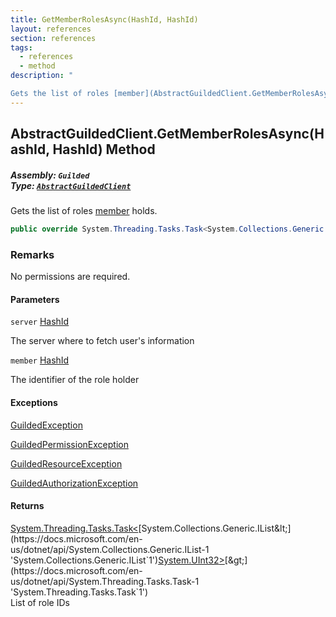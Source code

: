 ```yaml
---
title: GetMemberRolesAsync(HashId, HashId)
layout: references
section: references
tags:
  - references
  - method
description: "

Gets the list of roles [member](AbstractGuildedClient.GetMemberRolesAsync(HashId,HashId)#Guilded.AbstractGuildedClient.GetMemberRolesAsync(Guilded.Base.HashId,Guilded.Base.HashId).member 'Guilded.AbstractGuildedClient.GetMemberRolesAsync(Guilded.Base.HashId, Guilded.Base.HashId).member') holds."
---
```


## AbstractGuildedClient.GetMemberRolesAsync(HashId, HashId) Method
##### **Assembly:** `Guilded`<br/>**Type:** [`AbstractGuildedClient`](AbstractGuildedClient 'Guilded.AbstractGuildedClient')

Gets the list of roles [member](AbstractGuildedClient.GetMemberRolesAsync(HashId,HashId)#Guilded.AbstractGuildedClient.GetMemberRolesAsync(Guilded.Base.HashId,Guilded.Base.HashId).member 'Guilded.AbstractGuildedClient.GetMemberRolesAsync(Guilded.Base.HashId, Guilded.Base.HashId).member') holds.

```csharp
public override System.Threading.Tasks.Task<System.Collections.Generic.IList<uint>> GetMemberRolesAsync(Guilded.Base.HashId server, Guilded.Base.HashId member);
```

### Remarks
  
No permissions are required.
#### Parameters

<a name='Guilded.AbstractGuildedClient.GetMemberRolesAsync(Guilded.Base.HashId,Guilded.Base.HashId).server'></a>

`server` [HashId](HashId 'Guilded.Base.HashId')

The server where to fetch user's information

<a name='Guilded.AbstractGuildedClient.GetMemberRolesAsync(Guilded.Base.HashId,Guilded.Base.HashId).member'></a>

`member` [HashId](HashId 'Guilded.Base.HashId')

The identifier of the role holder

#### Exceptions

[GuildedException](GuildedException 'Guilded.Base.GuildedException')

[GuildedPermissionException](GuildedPermissionException 'Guilded.Base.GuildedPermissionException')

[GuildedResourceException](GuildedResourceException 'Guilded.Base.GuildedResourceException')

[GuildedAuthorizationException](GuildedAuthorizationException 'Guilded.Base.GuildedAuthorizationException')

#### Returns
[System.Threading.Tasks.Task&lt;](https://docs.microsoft.com/en-us/dotnet/api/System.Threading.Tasks.Task-1 'System.Threading.Tasks.Task`1')[System.Collections.Generic.IList&lt;](https://docs.microsoft.com/en-us/dotnet/api/System.Collections.Generic.IList-1 'System.Collections.Generic.IList`1')[System.UInt32](https://docs.microsoft.com/en-us/dotnet/api/System.UInt32 'System.UInt32')[&gt;](https://docs.microsoft.com/en-us/dotnet/api/System.Collections.Generic.IList-1 'System.Collections.Generic.IList`1')[&gt;](https://docs.microsoft.com/en-us/dotnet/api/System.Threading.Tasks.Task-1 'System.Threading.Tasks.Task`1')  
List of role IDs